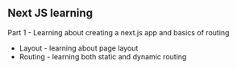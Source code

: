 ## Next JS learning

Part 1 - Learning about creating a next.js app and basics of routing

* Layout - learning about page layout
* Routing - learning both static and dynamic routing
